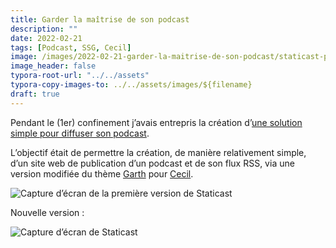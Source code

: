 ```yaml
---
title: Garder la maîtrise de son podcast
description: ""
date: 2022-02-21
tags: [Podcast, SSG, Cecil]
image: /images/2022-02-21-garder-la-maitrise-de-son-podcast/staticast-preview.png
image_header: false
typora-root-url: "../../assets"
typora-copy-images-to: ../../assets/images/${filename}
draft: true
---
```


Pendant le (1er) confinement j’avais entrepris la création d’[une solution simple pour diffuser son podcast](2020-08-09-diffuser-son-podcast.md).

L’objectif était de permettre la création, de manière relativement simple, d’un site web de publication d’un podcast et de son flux RSS, via une version modifiée du thème [Garth](https://github.com/Cecilapp/theme-garth#readme) pour [Cecil](https://cecil.app).

![Capture d’écran de la première version de Staticast](/images/2022-02-21-garder-la-maitrise-de-son-podcast/staticast-preview-garth.png "Capture d’écran de la première version de Staticast")

Nouvelle version :

![Capture d’écran de Staticast](/images/2022-02-21-garder-la-maitrise-de-son-podcast/staticast-preview.png "Capture d’écran de la nouvelle version de Staticast")

